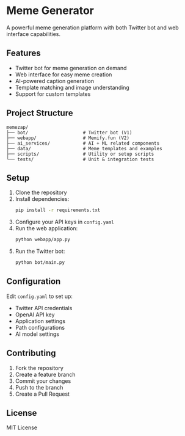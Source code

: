 # Meme Generator

A powerful meme generation platform with both Twitter bot and web interface capabilities.

## Features

- Twitter bot for meme generation on demand
- Web interface for easy meme creation
- AI-powered caption generation
- Template matching and image understanding
- Support for custom templates

## Project Structure

```
memezap/
├── bot/                    # Twitter bot (V1)
├── webapp/                 # Memify.fun (V2)
├── ai_services/            # AI + ML related components
├── data/                   # Meme templates and examples
├── scripts/                # Utility or setup scripts
└── tests/                  # Unit & integration tests
```

## Setup

1. Clone the repository
2. Install dependencies:
   ```bash
   pip install -r requirements.txt
   ```
3. Configure your API keys in `config.yaml`
4. Run the web application:
   ```bash
   python webapp/app.py
   ```
5. Run the Twitter bot:
   ```bash
   python bot/main.py
   ```

## Configuration

Edit `config.yaml` to set up:
- Twitter API credentials
- OpenAI API key
- Application settings
- Path configurations
- AI model settings

## Contributing

1. Fork the repository
2. Create a feature branch
3. Commit your changes
4. Push to the branch
5. Create a Pull Request

## License

MIT License